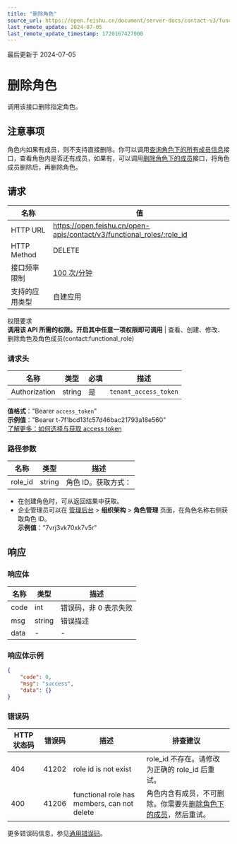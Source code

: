 ```yaml
---
title: "删除角色"
source_url: https://open.feishu.cn/document/server-docs/contact-v3/functional_role/delete
last_remote_update: 2024-07-05
last_remote_update_timestamp: 1720167427000
---
```

最后更新于 2024-07-05

# 删除角色

调用该接口删除指定角色。

## 注意事项

角色内如果有成员，则不支持直接删除。你可以调用[查询角色下的所有成员信息](https://open.feishu.cn/document/uAjLw4CM/ukTMukTMukTM/reference/contact-v3/functional_role-member/list)接口，查看角色内是否还有成员，如果有，可以调用[删除角色下的成员](https://open.feishu.cn/document/uAjLw4CM/ukTMukTMukTM/reference/contact-v3/functional_role-member/batch_delete)接口，将角色成员删除后，再删除角色。

## 请求
名称 | 值
---|---
HTTP URL | https://open.feishu.cn/open-apis/contact/v3/functional_roles/:role_id
HTTP Method | DELETE
接口频率限制 | [100 次/分钟](https://open.feishu.cn/document/ukTMukTMukTM/uUzN04SN3QjL1cDN)
支持的应用类型 | 自建应用
权限要求  
            **调用该 API 所需的权限。开启其中任意一项权限即可调用** | 查看、创建、修改、删除角色及角色成员(contact:functional_role)

### 请求头

名称 | 类型 | 必填 | 描述
--- | --- | --- | ---
Authorization | string | 是 | `tenant_access_token`  
**值格式**："Bearer `access_token`"  
**示例值**："Bearer t-7f1bcd13fc57d46bac21793a18e560"  
[了解更多：如何选择与获取 access token](https://open.feishu.cn/document/uAjLw4CM/ugTN1YjL4UTN24CO1UjN/trouble-shooting/how-to-choose-which-type-of-token-to-use)

### 路径参数

名称 | 类型 | 描述
--- | --- | ---
role_id | string | 角色 ID。获取方式：  
- 在创建角色时，可从返回结果中获取。  
- 企业管理员可以在 [管理后台](https://feishu.cn/admin) > **组织架构** > **角色管理** 页面，在角色名称右侧获取角色 ID。  
**示例值**："7vrj3vk70xk7v5r"

## 响应

### 响应体

名称 | 类型 | 描述
--- | --- | ---
code | int | 错误码，非 0 表示失败
msg | string | 错误描述
data | \- | \-

### 响应体示例
```json
{
    "code": 0,
    "msg": "success",
    "data": {}
}
```

### 错误码

HTTP状态码 | 错误码 | 描述 | 排查建议
--- | --- | --- | ---
404 | 41202 | role id is not exist | role_id 不存在。请修改为正确的 role_id 后重试。
400 | 41206 | functional role has members, can not delete | 角色内含有成员，不可删除。你需要先[删除角色下的成员](https://open.feishu.cn/document/uAjLw4CM/ukTMukTMukTM/reference/contact-v3/functional_role-member/batch_delete)，然后重试。

更多错误码信息，参见[通用错误码](https://open.feishu.cn/document/ukTMukTMukTM/ugjM14COyUjL4ITN)。
